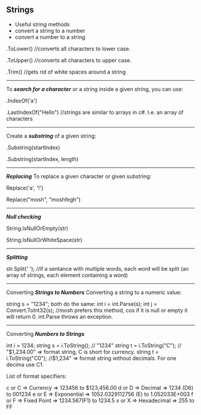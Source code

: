 ## Strings

- Useful string methods 
- convert a string to a number
- convert a number to a string


.ToLower()  //converts all characters to lower case.

.ToUpper() //converts all characters to upper case.

.Trim() //gets rid of white spaces around a string

---

To ***search for a character*** or a string inside a given string, you can use:

.IndexOf('a')

.LastIndexOf("Hello") //strings are similar  to arrays in c#. I.e. an array of characters

---

Create a ***substring*** of a given string: 

.Substring(startIndex)

.Substring(startIndex, length)

---

***Replacing***
To replace a given character or given substring:

Replace('a', '!')

Replace("mosh", "moshfegh")

---

***Null checking***

String.IsNullOrEmpty(str)

String.IsNullOrWhiteSpace(str)

---

***Splitting***

str.Split(' '); //if a sentance with multiple words, each word will be split (an array of strings, each element containing a word)

---

Converting ***Strings to Numbers***
Converting a string to a numeric value: 

string s = "1234";
both do the same:
int i = int.Parse(s);
int j = Convert.ToInt32(s); //mosh prefers this method, cos if it is null or empty it will return 0. int.Parse throws an exception.

---

Converting ***Numbers to Strings***

int i = 1234;
string s = i.ToString();  // "1234"
string t = i.ToString("C"); // "$1,234.00"  => format string, C is short for currency. 
string t = i.ToString("C0");  //$1,234"  => format string without decimals. For one decima use C1.

List of format specifiers: 

c or C => Currency => 123456 to $123,456.00
d or D => Decimal => 1234 (D6) to 001234
e or E => Exponential => 1052.0329112756 (E) to 1.052033E+003
f or F => Fixed Point => 1234.567(F1) to 1234.5
x or X => Hexadecimal => 255 to FF 





